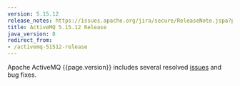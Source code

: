 ```yaml
---
version: 5.15.12
release_notes: https://issues.apache.org/jira/secure/ReleaseNote.jspa?projectId=12311210&version=12346500
title: ActiveMQ 5.15.12 Release 
java_version: 8
redirect_from:
- /activemq-51512-release
---
```

Apache ActiveMQ {{page.version}} includes several resolved [issues]({{page.release_notes}}) and bug fixes.
